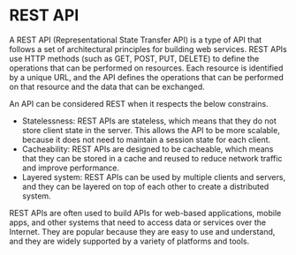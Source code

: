 # REST API

A REST API (Representational State Transfer API) is a type of API that follows a set of architectural principles for building web services. 
REST APIs use HTTP methods (such as GET, POST, PUT, DELETE) to define the operations that can be performed on resources. Each resource is 
identified by a unique URL, and the API defines the operations that can be performed on that resource and the data that can be exchanged.


An API can be considered REST when it respects the below constrains.

- Statelessness: REST APIs are stateless, which means that they do not store client state in the server. This allows the API to be more scalable, because it does not need to maintain a session state for each client. 
- Cacheability: REST APIs are designed to be cacheable, which means that they can be stored in a cache and reused to reduce network traffic and improve performance. 
- Layered system: REST APIs can be used by multiple clients and servers, and they can be layered on top of each other to create a distributed system. 

REST APIs are often used to build APIs for web-based applications, mobile apps, and other systems that need to access data or services over the Internet. They are popular because they are easy to use and understand, and they are widely supported by a variety of platforms and tools.

<!--  Script to show the footer   -->
<html>
<script
    src="https://code.jquery.com/jquery-3.3.1.js"
    integrity="sha256-2Kok7MbOyxpgUVvAk/HJ2jigOSYS2auK4Pfzbm7uH60="
    crossorigin="anonymous">
</script>
<script>
$(function(){
  $("#footer").load("../footers/footer_first_level_depth.html");
});
</script>
<body>
<div id="footer"></div>
</body>
</html>
